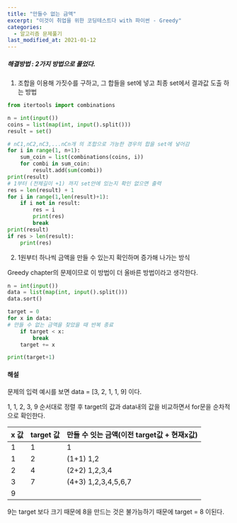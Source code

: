 ```yaml
---
title: "만들수 없는 금액"
excerpt: "이것이 취업을 위한 코딩테스트다 with 파이썬 - Greedy"
categories:
  - 알고리즘 문제풀기
last_modified_at: 2021-01-12
---
```


##### 해결방법 : 2가지 방법으로 풀었다.

1. 조합을 이용해 가짓수를 구하고, 그 합들을 set에 넣고 최종 set에서 결과값 도출 하는 방법

```python
from itertools import combinations

n = int(input())
coins = list(map(int, input().split()))
result = set()

# nC1,nC2,nC3,...nCn개 의 조합으로 가능한 경우의 합을 set에 넣어감
for i in range(1, n+1):
    sum_coin = list(combinations(coins, i))
    for combi in sum_coin:
        result.add(sum(combi))
print(result)
# 1부터 (전체길이 +1) 까지 set안에 있는지 확인 없으면 출력
res = len(result) + 1
for i in range(1,len(result)+1):
    if i not in result:
        res = i
        print(res)
        break
print(result)
if res > len(result):
    print(res)
```

2.  1원부터 하나씩 금액을 만들 수 있는지 확인하며 증가해 나가는 방식

Greedy chapter의 문제이므로 이 방법이 더 올바른 방법이라고 생각한다.

```python
n = int(input())
data = list(map(int, input().split()))
data.sort()

target = 0
for x in data:
# 만들 수 없는 금액을 찾았을 때 반복 종료
	if target < x:
		break
	target += x

print(target+1)
```

#### 해설

문제의 입력 예시를 보면 data = [3, 2, 1, 1, 9] 이다.

1, 1, 2, 3, 9 순서대로 정렬 후 target의 값과 data내의 값을 비교하면서 for문을 순차적으로 확인한다.

| x  값 | target 값 | 만들 수 잇는 금액(이전 target값 +  현재x값) |
| ----- | --------- | ------------------------------------------- |
| 1     | 1         | 1                                           |
| 1     | 2         | (1+1) 1,2                                   |
| 2     | 4         | (2+2) 1,2,3,4                               |
| 3     | 7         | (4+3) 1,2,3,4,5,6,7                         |
| 9     |           |                                             |

9는 target 보다 크기 때문에 8을 만드는 것은 불가능하기 때문에 target = 8 이된다.